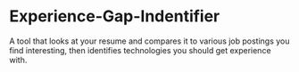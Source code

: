 # Experience-Gap-Indentifier
A tool that looks at your resume and compares it to various job postings you find interesting, then identifies technologies you should get experience with.
